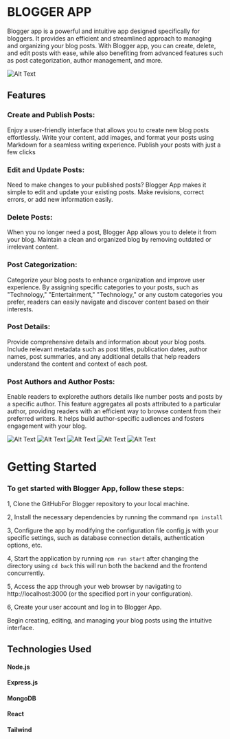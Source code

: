# BLOGGER APP
Blogger app is a powerful and intuitive app designed specifically for bloggers. It provides an efficient and streamlined approach to managing and organizing your blog posts. With Blogger app, you can create, delete, and edit posts with ease, while also benefiting from advanced features such as post categorization, author management, and more.

![Alt Text](https://i.imgur.com/MXEX8VW.png)

## Features
### Create and Publish Posts: 
Enjoy a user-friendly interface that allows you to create new blog posts effortlessly. Write your content, add images, and format your posts using Markdown for a seamless writing experience. Publish your posts with just a few clicks
### Edit and Update Posts:
Need to make changes to your published posts? Blogger App makes it simple to edit and update your existing posts. Make revisions, correct errors, or add new information easily.
### Delete Posts: 
When you no longer need a post, Blogger App allows you to delete it from your blog. Maintain a clean and organized blog by removing outdated or irrelevant content.
###  Post Categorization:
Categorize your blog posts to enhance organization and improve user experience. By assigning specific categories to your posts, such as "Technology," "Entertainment," "Technology," or any custom categories you prefer, readers can easily navigate and discover content based on their interests.
### Post Details:
Provide comprehensive details and information about your blog posts. Include relevant metadata such as post titles, publication dates, author names, post summaries, and any additional details that help readers understand the content and context of each post.
###  Post Authors and Author Posts:
Enable readers to explorethe authors details like number posts and  posts  by a specific author. This feature aggregates all posts attributed to a particular author, providing readers with an efficient way to browse content from their preferred writers. It helps build author-specific audiences and fosters engagement with your blog.


![Alt Text](https://i.imgur.com/H5VV5pu.png)
![Alt Text](https://i.imgur.com/el6wp8K.png)
![Alt Text](https://i.imgur.com/zYo9Onf.png)
![Alt Text](https://i.imgur.com/a1qdZAi.png)
![Alt Text](https://i.imgur.com/5uHWdPu.png)


# Getting Started
### To get started with  Blogger App, follow these steps:

1, Clone the GitHubFor Blogger repository to your local machine.

2, Install the necessary dependencies by running the command `npm install`

3, Configure the app by modifying the configuration file config.js with your specific settings, such as database connection details, authentication options, etc.

4, Start the application by running  `npm run start` after changing the directory using `cd back` this will run both the backend and the frontend concurrently.

5, Access the app through your web browser by navigating to http://localhost:3000 (or the specified port in your configuration).

6, Create your user account and log in to Blogger App.

Begin creating, editing, and managing your blog posts using the intuitive interface.

## Technologies Used
#### Node.js
#### Express.js
#### MongoDB
#### React
#### Tailwind
